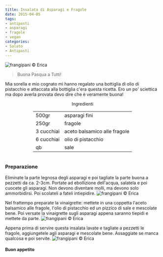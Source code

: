```yaml
---
title: Insalata di Asparagi e Fragole
date: 2015-04-05
tags:
- antipasti
- asparagi
- fragole
- vegan
categories:
- Salato
- Antipasti
---
```

![](header.jpg "frangipani © Erica")

> Buona Pasqua a Tutti!

Mia sorella e mio cognato mi hanno regalato una bottiglia di olio di pistacchio e attaccata alla bottiglia c'era questa ricetta. Ero un po' sciettica ma dopo averla provata devo dire che è veramente buona!

<div id="wrapper" style="text-align: center">
  <div id="yourdiv" style="display: inline-block;">
    <div class="ingredients">
      <div class="ingredients-title">Ingredienti</div>
      <table>
        <tbody>
          <tr>
            <td>500gr</td>
            <td>asparagi fini</td>
          </tr>
          <tr>
            <td>250gr</td>
            <td>fragole</td>
          </tr>
          <tr>
            <td>3 cucchiai</td>
            <td>aceto balsamico alle fragole</td>
          </tr>
          <tr>
            <td>6 cucchiai</td>
            <td>olio di pistacchio</td>
          </tr>
          <tr>
            <td>qb</td>
            <td>sale</td>    
          </tr>
        </tbody>
      </table>
    </div>
  </div>
</div>


<h3>
	<font color="grey">
		<i class="fa fa-cogs"></i>
	</font> Preparazione
</h3>

Eliminate la parte legnosa degli asparagi e poi tagliate la parte buona a pezzetti da ca. 2-3cm. Portate ad ebollizione dell'acqua, salatela e poi cuocete gli asparagi. Non devono diventare molli, ma devono solo ammorbidirsi. Poi scolateli a fateli intiepidire.
![](asparagi.jpg "frangipani © Erica")

Nel frattempo preparate la vinaigrette: mettete in una coppetta l'aceto balsamico alle fragole, l'olio di pistacchio ed un pizzico di sale e mescolate bene. Poi versate la vinaigrette sugli asparagi appena saranno tiepidi e mettete da parte.
![](tagliati.jpg "frangipani © Erica")

Appena prima di servire questa insalata lavate e tagliate a pezzetti le fragole, aggiungetele agli asparagi e mescolate bene. Assaggiate se manca qualcosa e poi servite.
![](risultato.jpg "frangipani © Erica")

<h4>Buon appetito
  <font color="red">
    <i class="fa fa-smile-o"></i>
  </font>
</h4>
